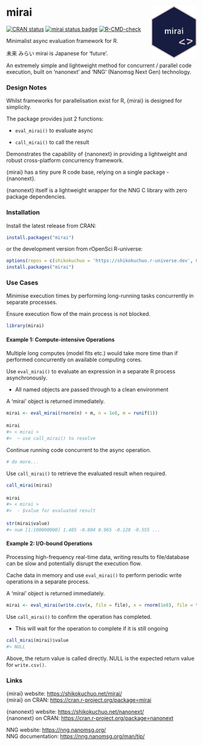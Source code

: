 
<!-- README.md is generated from README.Rmd. Please edit that file -->

# mirai <a href="https://shikokuchuo.net/mirai/" alt="mirai"><img src="man/figures/logo.png" alt="mirai logo" align="right" width="120"/></a>

<!-- badges: start -->

[![CRAN
status](https://www.r-pkg.org/badges/version/mirai?color=112d4e)](https://CRAN.R-project.org/package=mirai)
[![mirai status
badge](https://shikokuchuo.r-universe.dev/badges/mirai?color=ddcacc)](https://shikokuchuo.r-universe.dev)
[![R-CMD-check](https://github.com/shikokuchuo/mirai/workflows/R-CMD-check/badge.svg)](https://github.com/shikokuchuo/mirai/actions)
<!-- badges: end -->

Minimalist async evaluation framework for R.

未来 みらい mirai is Japanese for ‘future’.

An extremely simple and lightweight method for concurrent / parallel
code execution, built on ‘nanonext’ and ‘NNG’ (Nanomsg Next Gen)
technology.

### Design Notes

Whilst frameworks for parallelisation exist for R, {mirai} is designed
for simplicity.

The package provides just 2 functions:

-   `eval_mirai()` to evaluate async

-   `call_mirai()` to call the result

Demonstrates the capability of {nanonext} in providing a lightweight and
robust cross-platform concurrency framework.

{mirai} has a tiny pure R code base, relying on a single package -
{nanonext}.

{nanonext} itself is a lightweight wrapper for the NNG C library with
zero package dependencies.

### Installation

Install the latest release from CRAN:

``` r
install.packages("mirai")
```

or the development version from rOpenSci R-universe:

``` r
options(repos = c(shikokuchuo = 'https://shikokuchuo.r-universe.dev', CRAN = 'https://cloud.r-project.org'))
install.packages("mirai")
```

### Use Cases

Minimise execution times by performing long-running tasks concurrently
in separate processes.

Ensure execution flow of the main process is not blocked.

``` r
library(mirai)
```

#### Example 1: Compute-intensive Operations

Multiple long computes (model fits etc.) would take more time than if
performed concurrently on available computing cores.

Use `eval_mirai()` to evaluate an expression in a separate R process
asynchronously.

-   All named objects are passed through to a clean environment

A ‘mirai’ object is returned immediately.

``` r
mirai <- eval_mirai(rnorm(n) + m, n = 1e8, m = runif(1))

mirai
#> < mirai >
#>  ~ use call_mirai() to resolve
```

Continue running code concurrent to the async operation.

``` r
# do more...
```

Use `call_mirai()` to retrieve the evaluated result when required.

``` r
call_mirai(mirai)

mirai
#> < mirai >
#>  - $value for evaluated result

str(mirai$value)
#> num [1:100000000] 1.485 -0.804 0.965 -0.128 -0.555 ...
```

#### Example 2: I/O-bound Operations

Processing high-frequency real-time data, writing results to
file/database can be slow and potentially disrupt the execution flow.

Cache data in memory and use `eval_mirai()` to perform periodic write
operations in a separate process.

A ‘mirai’ object is returned immediately.

``` r
mirai <- eval_mirai(write.csv(x, file = file), x = rnorm(1e8), file = tempfile())
```

Use `call_mirai()` to confirm the operation has completed.

-   This will wait for the operation to complete if it is still ongoing

``` r
call_mirai(mirai)$value
#> NULL
```

Above, the return value is called directly. NULL is the expected return
value for `write.csv()`.

### Links

{mirai} website: <https://shikokuchuo.net/mirai/><br /> {mirai} on CRAN:
<https://cran.r-project.org/package=mirai>

{nanonext} website: <https://shikokuchuo.net/nanonext/><br /> {nanonext}
on CRAN: <https://cran.r-project.org/package=nanonext>

NNG website: <https://nng.nanomsg.org/><br /> NNG documentation:
<https://nng.nanomsg.org/man/tip/><br />
